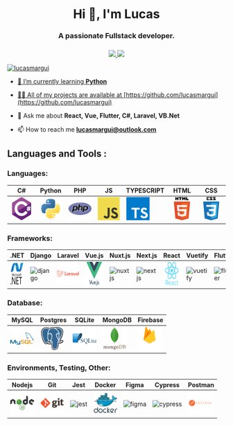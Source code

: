 
<h1 align="center">Hi 👋, I'm Lucas</h1>
<h3 align="center">A passionate Fullstack developer.</h3>

###

<div align="center">
  <a href="https://github.com/lucasmargui">
  <img height="180em" src="https://github-readme-stats.vercel.app/api?username=lucasmargui&show_icons=true&theme=dracula&include_all_commits=true&count_private=true"/>
  <img height="180em" src="https://github-readme-stats.vercel.app/api/top-langs/?username=lucasmargui&layout=compact&langs_count=7&theme=dracula"/>
</div>
 


<p align="left"> <img src="https://komarev.com/ghpvc/?username=lucasmargui&label=Profile%20views&color=0e75b6&style=flat" alt="lucasmargui" /> </p>

- 🌱 I’m currently learning **Python**

- 👨‍💻 All of my projects are available at [https://github.com/lucasmargui](https://github.com/lucasmargui)

- 💬 Ask me about **React, Vue, Flutter, C#, Laravel, VB.Net**

- 📫 How to reach me **lucasmargui@outlook.com**


## Languages and Tools :
<div>

### Languages:
| C# | Python | PHP | JS | TYPESCRIPT | HTML | CSS |
|----|--------|-----|----|------------|------|-----|
| <img src="https://raw.githubusercontent.com/devicons/devicon/master/icons/csharp/csharp-original.svg" alt="csharp" width="55" height="55"/>  | <img src="https://raw.githubusercontent.com/devicons/devicon/master/icons/python/python-original.svg" alt="python" width="55" height="55"/>| <img src="https://raw.githubusercontent.com/devicons/devicon/master/icons/php/php-original.svg" title="Php" alt="php" width="55" height="55"/> | <img src="https://raw.githubusercontent.com/devicons/devicon/master/icons/javascript/javascript-original.svg" alt="javascript" width="55" height="55"/>  | <img src="https://raw.githubusercontent.com/devicons/devicon/master/icons/typescript/typescript-original.svg" alt="typescript" width="55" height="55"/> | <img src="https://raw.githubusercontent.com/devicons/devicon/master/icons/html5/html5-original-wordmark.svg" alt="html5" width="55" height="55"/> | <img src="https://raw.githubusercontent.com/devicons/devicon/master/icons/css3/css3-original-wordmark.svg" alt="css3" width="55" height="55"/>

### Frameworks:
| .NET | Django | Laravel | Vue.js | Nuxt.js | Next.js | React | Vuetify | Flutter | Bootstrap | 
|------|--------|--------|--------|---------|---------|-------|---------|---------|-----------|
| <img src="https://raw.githubusercontent.com/devicons/devicon/master/icons/dot-net/dot-net-original-wordmark.svg" alt="bootstrap" width="55" height="55"/> | <img src="https://cdn.worldvectorlogo.com/logos/django.svg" alt="django" width="55" height="55"/> | <img src="https://raw.githubusercontent.com/devicons/devicon/master/icons/laravel/laravel-original-wordmark.svg" alt="bootstrap" width="55" height="55"/> | <img src="https://raw.githubusercontent.com/devicons/devicon/master/icons/vuejs/vuejs-original-wordmark.svg" alt="vuejs" width="55" height="55"/> | <img src="https://www.vectorlogo.zone/logos/nuxtjs/nuxtjs-icon.svg" alt="nuxtjs" width="55" height="55"/> | <img src="https://cdn.worldvectorlogo.com/logos/nextjs-2.svg" alt="nextjs" width="55" height="55"/> | <img src="https://raw.githubusercontent.com/devicons/devicon/master/icons/react/react-original-wordmark.svg" alt="react" width="55" height="55"/> | <img src="https://bestofjs.org/logos/vuetify.svg" alt="vuetify" width="55" height="55"/> | <img src="https://www.vectorlogo.zone/logos/flutterio/flutterio-icon.svg" alt="flutter" width="55" height="55"/> | <img src="https://raw.githubusercontent.com/devicons/devicon/master/icons/bootstrap/bootstrap-plain-wordmark.svg" alt="bootstrap" width="55" height="55"/>


### Database:

| MySQL |  Postgres | SQLite | MongoDB | Firebase |
|-------|---------|----------|---------|----------|
| <img src="https://raw.githubusercontent.com/devicons/devicon/master/icons/mysql/mysql-original-wordmark.svg" alt="mysql" width="55" height="55"/> | <img src="https://github.com/devicons/devicon/blob/master/icons/postgresql/postgresql-original.svg" title="pg" alt="pg" width="55" height="55"/> | <img src="https://github.com/devicons/devicon/blob/master/icons/sqlite/sqlite-original-wordmark.svg" title="SQLite" alt="SQLite" width="55" height="55"/> | <img src="https://raw.githubusercontent.com/devicons/devicon/master/icons/mongodb/mongodb-original-wordmark.svg" alt="mongodb" width="55" height="55"/> | <img src="https://raw.githubusercontent.com/devicons/devicon/master/icons/firebase/firebase-original-wordmark.svg" alt="firebase" width="55" height="55"/>

### Environments, Testing, Other:

Nodejs | Git | Jest | Docker | Figma | Cypress | Postman |
|------|-----|------|---------|--------|-------|---------|
| <img src="https://github.com/devicons/devicon/blob/master/icons/nodejs/nodejs-original-wordmark.svg" title="nodejs" alt="NodeJS" width="55" height="55"/> | <img src="https://github.com/devicons/devicon/blob/master/icons/git/git-original-wordmark.svg" title="Git" alt="Git" width="55" height="55"/> | <img src="https://www.vectorlogo.zone/logos/jestjsio/jestjsio-icon.svg" alt="jest" width="55" height="55"/> | <img src="https://raw.githubusercontent.com/devicons/devicon/master/icons/docker/docker-original-wordmark.svg" alt="docker" width="55" height="55"/> | <img src="https://www.vectorlogo.zone/logos/figma/figma-icon.svg" alt="figma" width="55" height="55"/> | <img src="https://raw.githubusercontent.com/simple-icons/simple-icons/6e46ec1fc23b60c8fd0d2f2ff46db82e16dbd75f/icons/cypress.svg" alt="cypress" width="55" height="55"/> | <img src="https://github.com/devicons/devicon/blob/master/icons/postman/postman-original-wordmark.svg" title="Postman" alt="Postman" width="55" height="55"/>





